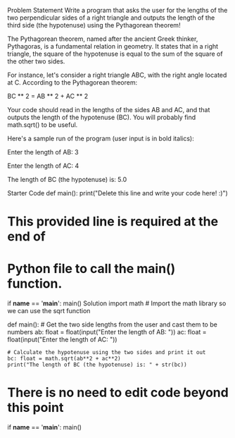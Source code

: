 Problem Statement
Write a program that asks the user for the lengths of the two perpendicular sides of a right triangle and outputs the length of the third side (the hypotenuse) using the Pythagorean theorem!

The Pythagorean theorem, named after the ancient Greek thinker, Pythagoras, is a fundamental relation in geometry. It states that in a right triangle, the square of the hypotenuse is equal to the sum of the square of the other two sides.

For instance, let's consider a right triangle ABC, with the right angle located at C. According to the Pythagorean theorem:

BC ** 2 = AB ** 2 + AC ** 2

Your code should read in the lengths of the sides AB and AC, and that outputs the length of the hypotenuse (BC). You will probably find math.sqrt() to be useful.

Here's a sample run of the program (user input is in bold italics):

Enter the length of AB: 3

Enter the length of AC: 4

The length of BC (the hypotenuse) is: 5.0

Starter Code
def main():
    print("Delete this line and write your code here! :)")


# This provided line is required at the end of
# Python file to call the main() function.
if __name__ == '__main__':
    main()
Solution
import math  # Import the math library so we can use the sqrt function

def main():
    # Get the two side lengths from the user and cast them to be numbers
    ab: float = float(input("Enter the length of AB: "))
    ac: float = float(input("Enter the length of AC: "))

    # Calculate the hypotenuse using the two sides and print it out
    bc: float = math.sqrt(ab**2 + ac**2)
    print("The length of BC (the hypotenuse) is: " + str(bc))


# There is no need to edit code beyond this point

if __name__ == '__main__':
    main()